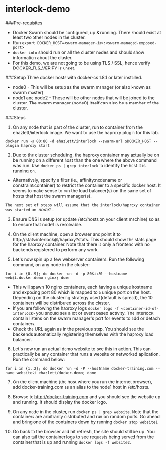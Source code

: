 # interlock-demo

###Pre-requisites
- Docker Swarm should be configured, up & running. There should exist at least two other nodes in the cluster.
- Run `export DOCKER_HOST=<swarm-manager-ip>:<swarm-managed-exposed-port>`
- `docker info` should run on all the cluster nodes and should show information about the cluster.
- For this demo, we are not going to be using TLS / SSL, hence verify DOCKER_TLS_VERIFY is unset.

###Setup
Three docker hosts with docker-cs 1.8.1 or later installed.
- node0 - This will be setup as the swarm manager (or also known as swarm master)
- node1 and node2 - These will be other nodes that will be joined to the cluster. The swarm manager (node0) itself can also be a member of the cluster.

###Steps
1. On any node that is part of the cluster, run to container from the ehazlett/interlock image. We want to use the haproxy plugin for this lab.
  ```
  docker run -p 80:80 -d ehazlett/interlock --swarm-url $DOCKER_HOST --plugin haproxy start
  ```
2. Due to the cluster scheduling, the haproxy container may actually be on be running on a different host than the one where the above command was run. Use `docker ps | grep interlock` to identify the host it is running on.
  - Alternatively, specify a filter (ie., affinity:nodename or constraint:container) to restrict the container to a specific docker host. It seems to make sense to run the load balancer(s) on the same set of hosts that host the swarm manager(s).

  `The next set of steps will assume that the interlock/haproxy container was started on `*node1* `.`

3. Ensure DNS is setup (or update /etc/hosts on your client machine) so as to ensure that node1 is resolvable.

4.  On the client machine, open a browser and point it to http://stats:interlock@<node1-ip>/haproxy?stats. This should show the stats page for the haproxy container. Note that there is only a frontend with no backends registered to perform any work.

5. Let's now spin up a few webserver containers. Run the following command, on any node in the cluster:
  ```
  for i in {0..9}; do docker run -d -p 80$i:80 --hostname web$i.docker.demo nginx; done
  ```
  - This will spawn 10 nginx containers, each having a unique hostname and exposing port 80 which is mapped to a unique port on the host. Depending on the clustering strategy used (default is spread), the 10 containers will be distributed across the cluster.
  - If you are following the haproxy logs `docker logs -f <container-id-of-interlock>` you should see a lot of event based activity. The interlock contain listens on the swarm manager's port for events to add or detach containers.
  - Check the URL again as in the previous step. You should see the backends automatically registering themselves with the haproxy load balancer.

6. Let's now run an actual demo website to see this in action. This can practically be any container that runs a website or networked aplication. Run the command below:

  ```
  for i in {1..2}; do docker run -d -P --hostname docker-training.com --name website$i ehazlett/docker-demo; done
  ```
7. On the client machine (the host where you run the internet browser), add docker-training.com as an alias to the node1 host in /etc/hosts.

8. Browse to http://docker-training.com and you should see the website up and running. It should display the docker logo.

9. On any node in the cluster, run `docker ps | grep website`. Note that the containers are arbitrarily distributed and run on random ports. Go ahead and bring one of the containers down by running `docker stop website1`

10. Go back to the browser and hit refresh, the site should still be up. You can also tail the container logs to see requests being served from the container that is up and running `docker logs -f website2`.
